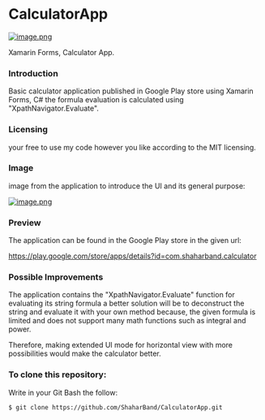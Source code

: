 # CalculatorApp
[![image.png](https://i.postimg.cc/Kc6CdmBr/image.png)](https://postimg.cc/grKMhFMn)

Xamarin Forms, Calculator App.

### Introduction
Basic calculator application published in Google Play store using Xamarin Forms, C# the formula evaluation is calculated using "XpathNavigator.Evaluate".

### Licensing
your free to use my code however you like according to the MIT licensing.

### Image
image from the application to introduce the UI and its general purpose:

[![image.png](https://i.postimg.cc/DfPYY1fF/image.png)](https://postimg.cc/nMMkXjQw)

### Preview
The application can be found in the Google Play store in the given url:

https://play.google.com/store/apps/details?id=com.shaharband.calculator

### Possible Improvements
The application contains the "XpathNavigator.Evaluate" function for evaluating its string formula a better solution will be to deconstruct the string and evaluate it with your own method because, the given formula is limited and does not support many math functions such as integral and power.

Therefore, making extended UI mode for horizontal view with more possibilities would make the calculator better.

### To clone this repository:

Write in your Git Bash the follow:

    $ git clone https://github.com/ShaharBand/CalculatorApp.git
